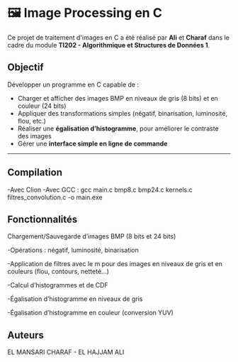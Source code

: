 # 🖼️ Image Processing en C

Ce projet de traitement d'images en C a été réalisé par **Ali** et **Charaf** dans le cadre du module **TI202 - Algorithmique et Structures de Données 1**.

## Objectif

Développer un programme en C capable de :

- Charger et afficher des images BMP en niveaux de gris (8 bits) et en couleur (24 bits)
- Appliquer des transformations simples (négatif, binarisation, luminosité, flou, etc.)
- Réaliser une **égalisation d’histogramme**, pour améliorer le contraste des images
- Gérer une **interface simple en ligne de commande**

---

## Compilation

-Avec Clion
-Avec GCC : gcc main.c bmp8.c bmp24.c kernels.c filtres_convolution.c -o main.exe

## Fonctionnalités

Chargement/Sauvegarde d’images BMP (8 bits et 24 bits)

-Opérations : négatif, luminosité, binarisation

-Application de filtres avec le m pour des images en niveaux de gris et en couleurs (flou, contours, netteté…)

-Calcul d’histogrammes et de CDF

-Égalisation d’histogramme en niveaux de gris

-Égalisation d’histogramme en couleur (conversion YUV)

## Auteurs

EL MANSARI CHARAF - EL HAJJAM ALI
